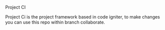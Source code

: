 Project CI

Project Ci is the project framework based in code igniter, to make changes you can use this repo within branch collaborate.
